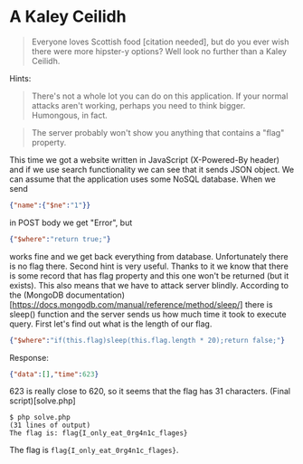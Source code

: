 # A Kaley Ceilidh

> Everyone loves Scottish food [citation needed], but do you ever wish there were more hipster-y options? Well look no further than a Kaley Ceilidh.

Hints:

> There's not a whole lot you can do on this application. If your normal attacks aren't working, perhaps you need to think bigger. Humongous, in fact.

> The server probably won't show you anything that contains a "flag" property.

This time we got a website written in JavaScript (X-Powered-By header) and if we use search functionality we can see that it sends JSON object.
We can assume that the application uses some NoSQL database. When we send 
```json
{"name":{"$ne":"1"}}
```
in POST body we get "Error", but 
```json
{"$where":"return true;"}
```
works fine and we get back everything from database. Unfortunately there is no flag there.
Second hint is very useful. Thanks to it we know that there is some record that has flag property and this one won't be returned (but it exists).
This also means that we have to attack server blindly. According to the (MongoDB documentation)[https://docs.mongodb.com/manual/reference/method/sleep/] there is sleep() function and the server sends us how much time it took to execute query.
First let's find out what is the length of our flag.
```json
{"$where":"if(this.flag)sleep(this.flag.length * 20);return false;"}
```
Response:
```json
{"data":[],"time":623}
```
623 is really close to 620, so it seems that the flag has 31 characters. (Final script)[solve.php]
```
$ php solve.php
(31 lines of output)
The flag is: flag{I_only_eat_0rg4n1c_flages}
```

The flag is `flag{I_only_eat_0rg4n1c_flages}`.